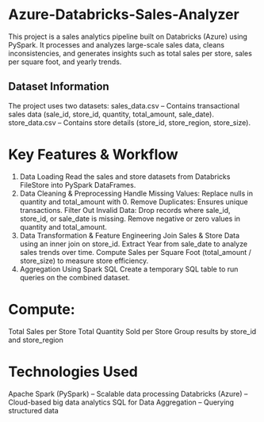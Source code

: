 # Azure-Databricks-Sales-Analyzer
This project is a sales analytics pipeline built on Databricks (Azure) using PySpark. It processes and analyzes large-scale sales data, cleans inconsistencies, and generates insights such as total sales per store, sales per square foot, and yearly trends.

## Dataset Information
The project uses two datasets:
sales_data.csv – Contains transactional sales data (sale_id, store_id, quantity, total_amount, sale_date).
store_data.csv – Contains store details (store_id, store_region, store_size).

# Key Features & Workflow
1. Data Loading
Read the sales and store datasets from Databricks FileStore into PySpark DataFrames.
2. Data Cleaning & Preprocessing
Handle Missing Values: Replace nulls in quantity and total_amount with 0.
Remove Duplicates: Ensures unique transactions.
Filter Out Invalid Data:
Drop records where sale_id, store_id, or sale_date is missing.
Remove negative or zero values in quantity and total_amount.
3. Data Transformation & Feature Engineering
Join Sales & Store Data using an inner join on store_id.
Extract Year from sale_date to analyze sales trends over time.
Compute Sales per Square Foot (total_amount / store_size) to measure store efficiency.
4. Aggregation Using Spark SQL
Create a temporary SQL table to run queries on the combined dataset.

# Compute:
Total Sales per Store
Total Quantity Sold per Store
Group results by store_id and store_region


# Technologies Used
Apache Spark (PySpark) – Scalable data processing
Databricks (Azure) – Cloud-based big data analytics
SQL for Data Aggregation – Querying structured data

